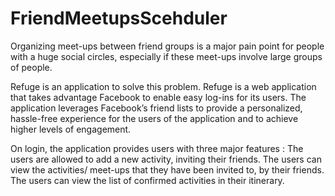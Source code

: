 # FriendMeetupsScehduler

Organizing meet-ups between friend groups is a major pain point for people with a huge social circles, especially if these meet-ups involve large groups of people.

Refuge is an application to solve this problem.
Refuge is a web application that takes advantage Facebook to enable easy log-ins for its users.
The application leverages Facebook’s friend lists to provide a personalized, hassle-free experience for the users of the application and to achieve higher levels of engagement.

On login, the application provides users with three major features :
The users are allowed to add a new activity, inviting their friends.
The users can view the activities/ meet-ups that they have been invited to, by their friends.
The users can view the list of confirmed activities in their itinerary.
